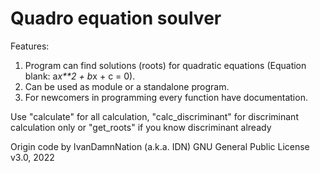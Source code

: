 # Quadro equation soulver

Features:

1. Program can find solutions (roots) for quadratic equations (Equation blank: a*x**2 + b*x + c = 0).
2. Can be used as module or a standalone program.
3. For newcomers in programming every function have documentation.

Use "calculate" for all calculation, "calc_discriminant" for
discriminant calculation only or "get_roots" if you know
discriminant already

Origin code by IvanDamnNation (a.k.a. IDN)
GNU General Public License v3.0, 2022

